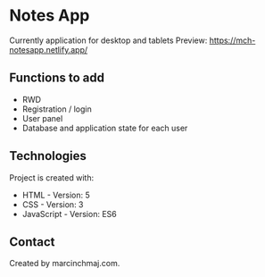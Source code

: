 # Notes App
Currently application for desktop and tablets
Preview: https://mch-notesapp.netlify.app/

## Functions to add
* RWD
* Registration / login
* User panel
* Database and application state for each user

## Technologies
Project is created with:
* HTML - Version: 5
* CSS - Version: 3
* JavaScript - Version: ES6


## Contact
Created by marcinchmaj.com.